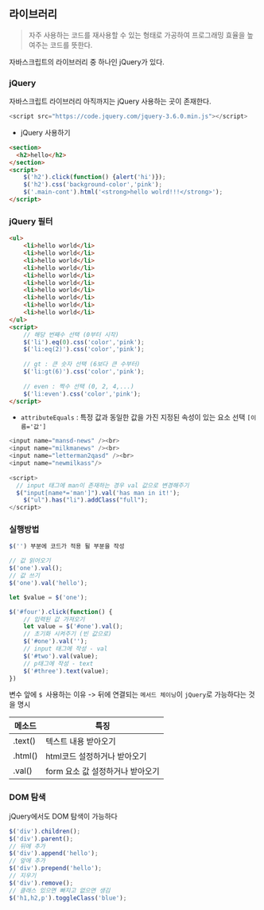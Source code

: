 ## 라이브러리
> 자주 사용하는 코드를 재사용할 수 있는 형태로 가공하여 프로그래밍 효율을 높여주는 코드를 뜻한다.

자바스크립트의 라이브러리 중 하나인 jQuery가 있다.

### jQuery
자바스크립트 라이브러리
아직까지는 jQuery 사용하는 곳이 존재한다.
~~~js
<script src="https://code.jquery.com/jquery-3.6.0.min.js"></script>
~~~

- jQuery 사용하기

~~~html
<section>
  <h2>hello</h2>
</section>
<script>
	$('h2').click(function() {alert('hi')});
  	$('h2').css('background-color','pink');
  	$('.main-cont').html('<strong>hello wolrd!!!</strong>');
</script>
~~~

### jQuery 필터
~~~html
<ul>
    <li>hello world</li>
    <li>hello world</li>
    <li>hello world</li>
    <li>hello world</li>
    <li>hello world</li>
    <li>hello world</li>
    <li>hello world</li>
    <li>hello world</li>
    <li>hello world</li>
    <li>hello world</li>
</ul>
<script>
  	// 해당 번째수 선택 (0부터 시작)
	$('li').eq(0).css('color','pink');
  	$('li:eq(2)').css('color','pink');
  	
  	// gt : 큰 숫자 선택 (6보다 큰 수부터)
  	$('li:gt(6)').css('color','pink');
  
  	// even : 짝수 선택 (0, 2, 4,...)
  	$('li:even').css('color','pink');
</script>
~~~

- `attributeEquals` : 특정 값과 동일한 값을 가진 지정된 속성이 있는 요소 선택 `[이름='값']`

~~~js
<input name="mansd-news" /><br>
<input name="milkmanews" /><br>
<input name="letterman2qasd" /><br>
<input name="newmilkass"/>
 
<script>
  // input 태그에 man이 존재하는 경우 val 값으로 변경해주기
  $("input[name*='man']").val('has man in it!');
	$("ul").has("li").addClass("full");
</script>
~~~

### 실행방법
~~~js
$('') 부분에 코드가 적용 될 부분을 작성

// 값 읽어오기
$('one').val();
// 값 쓰기
$('one').val('hello');

let $value = $('one');

$('#four').click(function() {
  	// 입력된 값 가져오기
	let value = $('#one').val();
  	// 초기화 시켜주기 (빈 값으로)
  	$('#one').val('');
  	// input 태그에 작성 - val
  	$('#two').val(value);
  	// p태그에 작성 - text
  	$('#three').text(value);
})
~~~
변수 앞에 `$ `사용하는 이유 -> 뒤에 연결되는 `메서드 체이닝`이 `jQuery`로 가능하다는 것을 명시

|메소드|특징
|---|---|
|.text()| 텍스트 내용 받아오기
|.html()| html코드 설정하거나 받아오기
|.val()| form 요소 값 설정하거나 받아오기

### DOM 탐색
jQuery에서도 DOM 탐색이 가능하다

~~~js
$('div').children();
$('div').parent();
// 뒤에 추가
$('div').append('hello');
// 앞에 추가
$('div').prepend('hello');
// 지우기
$('div').remove();
// 클래스 있으면 빠지고 없으면 생김
$('h1,h2,p').toggleClass('blue');

~~~